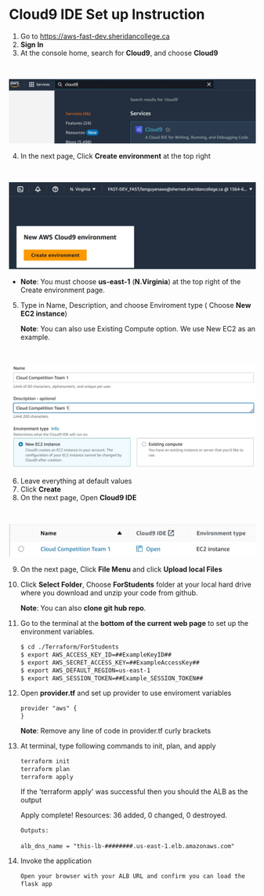 # Cloud9 IDE Set up Instruction

1. Go to  https://aws-fast-dev.sheridancollege.ca
2. **Sign In**
3. At the console home, search for **Cloud9**, and choose **Cloud9** 
<br/>
<p align="center"> 
<img style="float: center;" src='.\images\image5.jpg' width='600'>
</p>

4. In the next page, Click **Create environment** at the top right
<br />
<p align="center"> 
<img style="float: center;" src='.\images\image6.jpg' width='600'>
</p>

* **Note**: You must choose **us-east-1** (**N.Virginia**) at the top right of the Create environment page.


5. Type in Name, Description, and choose Enviroment type ( Choose **New EC2 instance**)

    **Note**: You can also use Existing Compute option. We use New EC2 as an example.
<br>
<p align="center">
<img style="float: center;" src='.\images\image7.jpg' width='600'>
</p>

6. Leave everything at default values
7. Click **Create**
8. On the next page, Open **Cloud9 IDE** 
<br>
<p align="center"> 
<img style="float: center;" src='.\images\image8.jpg' width='600'>
</p>

9. On the next page, Click **File Menu** and click **Upload local Files**
10. Click **Select Folder**, Choose **ForStudents** folder at your local hard drive where you download and unzip your code from github.

    **Note**: You can also **clone git hub repo**.

11. Go to the terminal at the **bottom of the current web page** to set up the environment variables.
    ```
    $ cd ./Terraform/ForStudents
    $ export AWS_ACCESS_KEY_ID=##ExampleKeyID##
    $ export AWS_SECRET_ACCESS_KEY=##ExampleAccessKey##
    $ export AWS_DEFAULT_REGION=us-east-1
    $ export AWS_SESSION_TOKEN=##Example_SESSION_TOKEN##
13. Open **provider.tf** and set up provider to use enviroment variables
    ```
    provider "aws" {
    }
    ```
    **Note**: Remove any line of code in provider.tf curly brackets   

14. At terminal, type following commands to init, plan, and apply
    ```
    terraform init
    terraform plan
    terraform apply 
    ```
    If the 'terraform apply' was successful then you should the ALB as the output

    Apply complete! Resources: 36 added, 0 changed, 0 destroyed.
    ```
    Outputs:

    alb_dns_name = "this-lb-########.us-east-1.elb.amazonaws.com"

15. Invoke the application    
    ```
    Open your browser with your ALB URL and confirm you can load the flask app 
